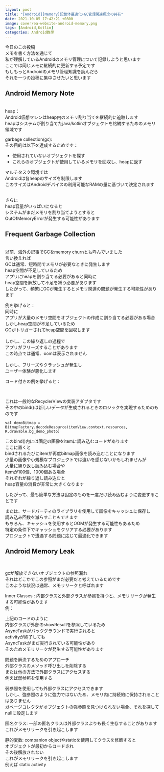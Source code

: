 ```yaml
---
layout: post
title: "[Android][Memory]記憶体最適化+GC管理関連概念の共有"
date: 2021-10-05 17:42:21 +0800
image: cover/ea-website-android-memory.png
tags: [Android,Kotlin]
categories: Android教學
---
```



今日のこの投稿<br>
メモを書く方法を通じて<br>
私が理解しているAndroidのメモリ管理について記録しようと思います<br>
ここでは同じメモに継続的に更新する予定です<br>
もしもっとAndroidのメモリ管理知識を読んだら<br>
それを一つの投稿に集中させたいと思います<br>


<h2>Android Memory Note</h2>
<br>
heap：<br>
Android仮想マシンはheap内のメモリ割り当てを継続的に追跡します<br>
heapはシステムが割り当てたjava/kotlinオブジェクトを格納するためのメモリ領域です<br>

garbage collection(gc):<br>
 その目的は以下を達成するためです：
<br>

* 使用されていないオブジェクトを探す
* これらのオブジェクトが使用しているメモリを回収し、heapに返す

マルチタスク環境では<br>
Androidは各heapのサイズを制限します<br>
このサイズはAndroidデバイスの利用可能なRAMの量に基づいて決定されます
<br><br>

さらに<br>
heap容量がいっぱいになると<br>
システムがまだメモリを割り当てようとすると<br>
OutOfMemoryErrorが発生する可能性があります<br>


<h2>Frequent Garbage Collection</h2>
<br>
以前、海外の記事でGCをmemory churnとも呼んでいました<br>
言い換えれば<br>
GCは通常、短時間でメモリが必要なときに発生します<br>
heap空間が不足しているため<br>
アプリにheapを割り当てる必要があると同時に<br>
heap空間を解放して不足を補う必要があります<br>
したがって、頻繁にGCが発生するとメモリ関連の問題が発生する可能性があります

例を挙げると：<br>
同時に<br>
アプリが大量のメモリ空間をオブジェクトの作成に割り当てる必要がある場合<br>
しかしheap空間が不足しているため<br>
GCがトリガーされてheap空間を回収します<br><br>
しかし、この繰り返しの過程で<br>
アプリがフリーズすることがあります<br>
この時点では通常、oomは表示されません<br><br>
しかし、フリーズやクラッシュが発生し<br>
ユーザー体験が悪化します<br>


コード付きの例を挙げると：

<script src="https://gist.github.com/KuanChunChen/5654e03a5aa77334bf536c298fe0df88.js"></script><br>
これは一般的なRecyclerViewの実装アダプタです<br>
その中のbind()は新しいデータが生成されるときのロジックを実現するためのものです<br>

```
val demoBitmap = BitmapFactory.decodeResource(itemView.context.resources, R.drawable.bg_demo_photo)
```
このbind()内には固定の画像をitemに読み込むコードがあります<br>
ここに置くと<br>
bindされるたびにitemが再度bitmap画像を読み込むことになります<br>
少量の画像や小規模なプロジェクトでは違いを感じないかもしれませんが<br>
大量に繰り返し読み込む場合や<br>
itemが100個、1000個ある場合<br>
それぞれが繰り返し読み込むと<br>
heap容量の消費が非常に大きくなります<br>

したがって、最も簡単な方法は固定のものを一度だけ読み込むように変更することです<br>
<script src="https://gist.github.com/KuanChunChen/baac7167d917ce9633f7d9346b3244ed.js"></script>

または、サードパーティのライブラリを使用して画像をキャッシュに保存し<br>
読み込み回数を減らすこともできます<br>
もちろん、キャッシュを使用するとOOMが発生する可能性もあるため<br>
特定の条件下でキャッシュをクリアする必要があります<br>
プロジェクトで遭遇する問題に応じて最適化できます<br>


<h2>Android Memory Leak</h2>
<br>


gcが解放できないオブジェクトの参照漏れ<br>
それはどこかでこの参照がまだ必要だと考えているためです<br>
このような状況は通常、メモリリークと呼ばれます<br>

Inner Classes : 内部クラスと外部クラスが参照を持つと、メモリリークが発生する可能性があります<br>
例：
<script src="https://gist.github.com/KuanChunChen/f7cf2cefdda47552aef1ea21ac0f1e37.js"></script>
上記のコードのように<br>
内部クラスが外部のshowResultを参照しているため<br>
AsyncTaskがバックグラウンドで実行されると<br>
activityが終了しても<br>
AsyncTaskがまだ実行されている可能性があり<br>
そのためメモリリークが発生する可能性があります<br>

問題を解決するためのアプローチ<br>
外部クラスのメソッド呼び出しを削除する<br>
または他の方法で外部クラスにアクセスする<br>
例えば弱参照を使用する<br>
<script src="https://gist.github.com/KuanChunChen/14c2eb371a77d2a2425180dd865a2ebe.js"></script>

弱参照を使用しても外部クラスにアクセスできます<br>
しかし、強参照のように強力ではないため、メモリ内に持続的に保持されることはありません<br>
ガベージコレクタがオブジェクトの強参照を見つけられない場合、それを探してnullに設定します<br>

匿名クラス: 一部の匿名クラスは外部クラスよりも長く生存することがあります<br>
これがメモリリークを引き起こします<br>

静的変数: companion objectやstaticを使用してクラスを修飾すると<br>
オブジェクトが最初からロードされ<br>
その後解放されない<br>
これがメモリリークを引き起こします<br>
例えば static activity
